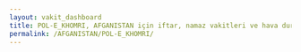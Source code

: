 ```yaml
---
layout: vakit_dashboard
title: POL-E_KHOMRI, AFGANISTAN için iftar, namaz vakitleri ve hava durumu - ilçe/eyalet seç
permalink: /AFGANISTAN/POL-E_KHOMRI/
---
```


<script type="text/javascript">
  var GLOBAL_COUNTRY = 'AFGANISTAN';
  var GLOBAL_CITY = 'POL-E_KHOMRI';
  var GLOBAL_STATE = '';
  var lat = 72;
  var lon = 21;
</script>
